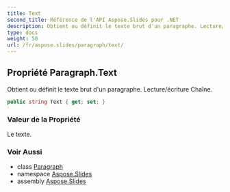 ```yaml
---
title: Text
second_title: Référence de l'API Aspose.Slides pour .NET
description: Obtient ou définit le texte brut d'un paragraphe. Lecture/écriture Chaîne.
type: docs
weight: 50
url: /fr/aspose.slides/paragraph/text/
---
```


## Propriété Paragraph.Text

Obtient ou définit le texte brut d'un paragraphe. Lecture/écriture Chaîne.

```csharp
public string Text { get; set; }
```

### Valeur de la Propriété

Le texte.

### Voir Aussi

* class [Paragraph](../../paragraph)
* namespace [Aspose.Slides](../../paragraph)
* assembly [Aspose.Slides](../../../)

<!-- NE PAS ÉDITER : généré par xmldocmd pour Aspose.Slides.dll -->